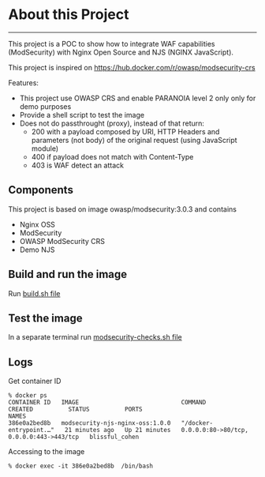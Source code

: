 # About this Project
---
This project is a POC to show how to integrate WAF capabilities (ModSecurity) with Nginx Open Source and NJS (NGINX JavaScript).

This project is inspired on https://hub.docker.com/r/owasp/modsecurity-crs

Features:
- This project use OWASP CRS and enable PARANOIA level 2 only only for demo purposes
- Provide a shell script to test the image
- Does not do passthrought (proxy), instead of that return:
  - 200 with a payload composed by URI, HTTP Headers and parameters (not body) of the original request (using JavaScript module)
  - 400 if payload does not match with Content-Type
  - 403 is WAF detect an attack

## Components

This project is based on image owasp/modsecurity:3.0.3 and contains
- Nginx OSS
- ModSecurity 
- OWASP ModSecurity CRS 
- Demo NJS


## Build and run the image

Run [build.sh file](./misc/build.sh)

## Test the image

In a separate terminal run [modsecurity-checks.sh file](./misc/modsecurity-checks.sh)


## Logs

Get container ID

```
% docker ps
CONTAINER ID   IMAGE                             COMMAND                  CREATED          STATUS          PORTS                                      NAMES
386e0a2bed8b   modsecurity-njs-nginx-oss:1.0.0   "/docker-entrypoint.…"   21 minutes ago   Up 21 minutes   0.0.0.0:80->80/tcp, 0.0.0.0:443->443/tcp   blissful_cohen
```

Accessing to the image

```
% docker exec -it 386e0a2bed8b  /bin/bash
```
